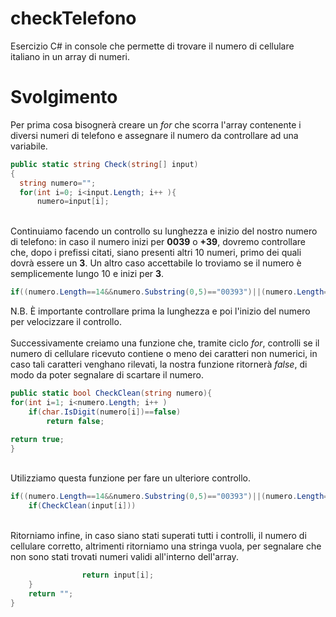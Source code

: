# checkTelefono
Esercizio C# in console che permette di trovare il numero di cellulare italiano in un array di numeri.

# Svolgimento
Per prima cosa bisognerà creare un <i>for</i> che scorra l'array contenente i diversi numeri di telefono e assegnare il numero da controllare ad una variabile.

```c#
public static string Check(string[] input)
{
  string numero="";
  for(int i=0; i<input.Length; i++ ){   
      numero=input[i];
```

<br>
Continuiamo facendo un controllo su lunghezza e inizio del nostro numero di telefono: in caso il numero inizi per <b>0039</b> o <b>+39</b>, dovremo controllare che, dopo i prefissi citati, siano presenti altri 10 numeri, primo dei quali dovrà essere un <b>3</b>. Un altro caso accettabile lo troviamo se il numero è semplicemente lungo 10 e inizi per <b>3</b>.

```c#
if((numero.Length==14&&numero.Substring(0,5)=="00393")||(numero.Length==10&&numero[0]=='3')||(numero.Length==13&&numero.Substring(0,4)=="+393"))
```
N.B. È importante controllare prima la lunghezza e poi l'inizio del numero per velocizzare il controllo.
<br><br>
Successivamente creiamo una funzione che, tramite ciclo <i>for</i>, controlli se il numero di cellulare ricevuto contiene o meno dei caratteri non numerici, in caso tali caratteri venghano rilevati, la nostra funzione ritornerà <i>false</i>, di modo da poter segnalare di scartare il numero.

```c#
public static bool CheckClean(string numero){
for(int i=1; i<numero.Length; i++ )
    if(char.IsDigit(numero[i])==false)
        return false;

return true;
}
```
<br>
Utilizziamo questa funzione per fare un ulteriore controllo.

```c#
if((numero.Length==14&&numero.Substring(0,5)=="00393")||(numero.Length==10&&numero[0]=='3')||(numero.Length==13&&numero.Substring(0,4)=="+393"))
    if(CheckClean(input[i]))
```

<br>
Ritorniamo infine, in caso siano stati superati tutti i controlli, il numero di cellulare corretto, altrimenti ritorniamo una stringa vuola, per segnalare che non sono stati trovati numeri validi all'interno dell'array.

```c#
                return input[i];        
    }
    return "";
}
```
